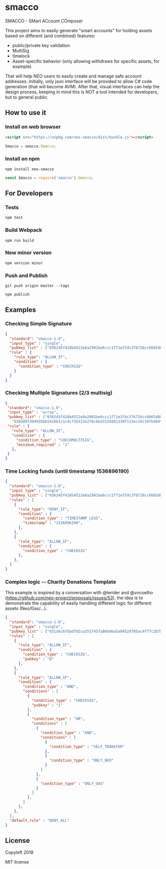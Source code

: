 # smacco
SMACCO - SMart ACcount COmposer

This project aims to easily generate "smart accounts" for holding assets based on different (and combined) features:
- public/private key validation
- MultiSig
- timelock
- Asset-specific behavior (only allowing withdraws for specific assets, for example)

That will help NEO users to easily create and manage safe account addresses. Initially, only json interface will be provided to allow C# code generation (that will become AVM). After that, visual interfaces can help the design process, keeping in mind this is NOT a tool intended for developers, but to general public.

## How to use it

### Install on web browser

```html
<script src="https://unpkg.com/neo-smacco/dist/bundle.js"></script>
```

```js
Smacco = smacco.Smacco;
```

### Install on npm

`npm install neo-smacco`

```js
const Smacco = require('smacco').Smacco;
```

## For Developers

### Tests

`npm test`

### Build Webpack

`npm run build`

### New minor version

`npm version minor`

### Push and Publish

`git push origin master --tags`

`npm publish`

## Examples

### Checking Simple Signature

```json
{
  "standard": "smacco-1.0",
  "input_type" : "single",
  "pubkey_list" : ["036245f426b4522e8a2901be6ccc1f71e37dc376726cc6665d80c5997e240568fb"],
  "rule" : {
    "rule_type": "ALLOW_IF",
    "condition" : {
      "condition_type" : "CHECKSIG"
    }
  }
}

```

### Checking Multiple Signatures (2/3 multisig)

```json
{
 "standard": "smacco-1.0",
 "input_type" : "array",
 "pubkey_list" : ["036245f426b4522e8a2901be6ccc1f71e37dc376726cc6665d80c5997e240568fb",
   "0303897394935bb5418b1c1c4cf35513e276c6bd313ddd1330f113ec3dc34fbd0d", "02e2baf21e36df2007189d05b9e682f4192a101dcdf07eed7d6313625a930874b4"],
 "rule" : {
   "rule_type": "ALLOW_IF",
   "condition" : {
     "condition_type" : "CHECKMULTISIG",
     "minimum_required" : "2"
   },
 }
}
```

### Time Locking funds (until timestamp 1536896190)

```json
{
  "standard": "smacco-1.0",
  "input_type" : "single",
  "pubkey_list" : ["036245f426b4522e8a2901be6ccc1f71e37dc376726cc6665d80c5997e240568fb"],
  "rules" : [
    {
      "rule_type": "DENY_IF",
      "condition" : {
        "condition_type" : "TIMESTAMP_LESS",
        "timestamp" : "1536896190",
      },
    },
    {
      "rule_type": "ALLOW_IF",
      "condition" : {
        "condition_type" : "CHECKSIG"
      },
    },
  ]
}
```

### Complex logic -- Charity Donations Template

This example is inspired by a conversation with @lerider and @vncoelho (https://github.com/neo-project/proposals/issues/53), the idea is to
demonstrate the capability of easily handling different logic for different assets (Neo/Gas/...).

```json
{
  "standard": "smacco-1.0",
  "input_type" : "single",
  "pubkey_list" : ["031a6c6fbbdf02ca351745fa86b9ba5a9452d785ac4f7fc2b7548ca2a46c4fcf4a", "036245f426b4522e8a2901be6ccc1f71e37dc376726cc6665d80c5997e240568fb"],
  "rules" : [
    {
      "rule_type": "ALLOW_IF",
      "condition" : {
        "condition_type" : "CHECKSIG",
        "pubkey" : "0"
      },
    },
    {
      "rule_type": "ALLOW_IF",
      "condition" : {
        "condition_type" : "AND",
        "conditions" : [
          {
            "condition_type" : "CHECKSIG",
            "pubkey" : "1"
          },
          {
            "condition_type" : "OR",
            "conditions" : [
              {
                "condition_type" : "AND",
                "conditions" : [
                  {
                    "condition_type" : "SELF_TRANSFER"
                  },
                  {
                    "condition_type" : "ONLY_NEO"
                  }
                ]
              },
              {
                "condition_type" : "ONLY_GAS"
              }
            ]
          },
        ]
      },
    },
  ],
  "default_rule" : "DENY_ALL"
}
```


## License

Copyleft 2018  

MIT license
